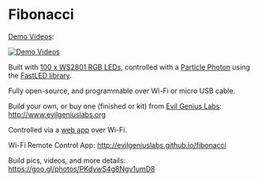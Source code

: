# Fibonacci

[Demo Videos](https://www.youtube.com/watch?v=E0JwAUGXpuo&index=3&list=PLUYGVM-2vDxLknPGYbSdxxwOq1qUHfaos):

[![Demo Videos](http://img.youtube.com/vi/E0JwAUGXpuo/0.jpg)](https://www.youtube.com/watch?v=E0JwAUGXpuo&index=3&list=PLUYGVM-2vDxLknPGYbSdxxwOq1qUHfaos)

Built with [100 x WS2801 RGB LEDs](https://www.adafruit.com/products/322), controlled with a [Particle Photon](https://store.particle.io/?product=particle-photon) using the [FastLED library](https://github.com/FastLED/FastLED).

Fully open-source, and programmable over Wi-Fi or micro USB cable.

Build your own, or buy one (finished or kit) from [Evil Genius Labs](http://www.evilgeniuslabs.org): http://www.evilgeniuslabs.org

Controlled via a [web app](http://evilgeniuslabs.org/fibonacci) over Wi-Fi.

Wi-Fi Remote Control App: http://evilgeniuslabs.github.io/fibonacci

Build pics, videos, and more details: https://goo.gl/photos/PKdywS4g8Ngv1umD8

